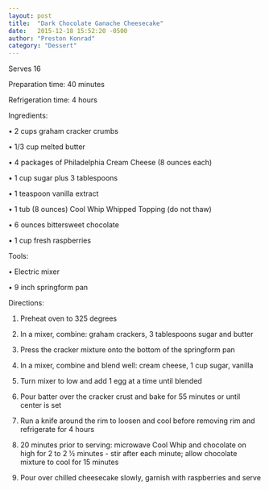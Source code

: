```yaml
---
layout: post
title:  "Dark Chocolate Ganache Cheesecake"
date:   2015-12-18 15:52:20 -0500
author: "Preston Konrad"
category: "Dessert"
---
```

Serves 16

Preparation time: 40 minutes 

Refrigeration time: 4 hours

Ingredients:

• 2 cups graham cracker crumbs

• 1/3 cup melted butter

• 4 packages of Philadelphia Cream Cheese (8 ounces each)

• 1 cup sugar plus 3 tablespoons

• 1 teaspoon vanilla extract

• 1 tub (8 ounces) Cool Whip Whipped Topping (do not thaw)

• 6 ounces bittersweet chocolate 

• 1 cup fresh raspberries

Tools:

• Electric mixer

• 9 inch springform pan

Directions:

1. Preheat oven to 325 degrees

2. In a mixer, combine: graham crackers, 3 tablespoons sugar and butter

3. Press the cracker mixture onto the bottom of the springform pan

4. In a mixer, combine and blend well: cream cheese, 1 cup sugar, vanilla

5. Turn mixer to low and add 1 egg at a time until blended

6. Pour batter over the cracker crust and bake for 55 minutes or until center is set

7. Run a knife around the rim to loosen and cool before removing rim and refrigerate for 4 hours

8. 20 minutes prior to serving: microwave Cool Whip and chocolate on high for 2 to 2 1⁄2 minutes - stir after each minute; allow chocolate mixture to cool for 15 minutes

9. Pour over chilled cheesecake slowly, garnish with raspberries and serve